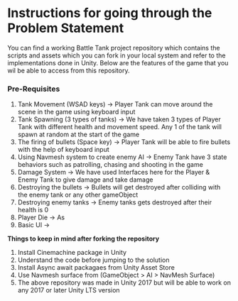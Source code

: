 # Instructions for going through the Problem Statement

You can find a working Battle Tank project repository which contains the scripts and assets which you can fork in your local system and refer to the implementations done in Unity. Below are the features of the game that you wil be able to access from this repository.

### **Pre-Requisites**

1. Tank Movement (WSAD keys) -> Player Tank can move around the scene in the game using keyboard input
2. Tank Spawning (3 types of tanks) -> We have taken 3 types of Player Tank with different health and movement speed. Any 1 of the tank will spawn at random at the start of the game
3. The firing of bullets (Space key) -> Player Tank will be able to fire bullets with the help of keyboard input
4. Using Navmesh system to create enemy AI -> Enemy Tank have 3 state behaviors such as patrolling, chasing and shooting in the game  
5. Damage System -> We have used Interfaces here for the Player & Enemy Tank to give damage and take damage
6. Destroying the bullets -> Bullets will get destroyed after colliding with the enemy tank or any other gameObject
7. Destroying enemy tanks -> Enemy tanks gets destroyed after their health is 0
8. Player Die -> As 
9. Basic UI -> 


**Things to keep in mind after forking the repository**

1. Install Cinemachine package in Unity
2. Understand the code before jumping to the solution
3. Install Async await packagaes from Unity Asset Store
4. Use Navmesh surface from (GameObject > AI > NavMesh Surface)
5. The above repository was made in Unity 2017 but will be able to work on any 2017 or later Unity LTS version 
